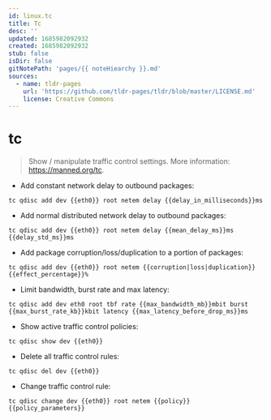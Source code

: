 ```yaml
---
id: linux.tc
title: Tc
desc: ''
updated: 1685982092932
created: 1685982092932
stub: false
isDir: false
gitNotePath: 'pages/{{ noteHiearchy }}.md'
sources:
  - name: tldr-pages
    url: 'https://github.com/tldr-pages/tldr/blob/master/LICENSE.md'
    license: Creative Commons
---
```

# tc

> Show / manipulate traffic control settings.
> More information: <https://manned.org/tc>.

- Add constant network delay to outbound packages:

`tc qdisc add dev {{eth0}} root netem delay {{delay_in_milliseconds}}ms`

- Add normal distributed network delay to outbound packages:

`tc qdisc add dev {{eth0}} root netem delay {{mean_delay_ms}}ms {{delay_std_ms}}ms`

- Add package corruption/loss/duplication to a portion of packages:

`tc qdisc add dev {{eth0}} root netem {{corruption|loss|duplication}} {{effect_percentage}}%`

- Limit bandwidth, burst rate and max latency:

`tc qdisc add dev eth0 root tbf rate {{max_bandwidth_mb}}mbit burst {{max_burst_rate_kb}}kbit latency {{max_latency_before_drop_ms}}ms`

- Show active traffic control policies:

`tc qdisc show dev {{eth0}}`

- Delete all traffic control rules:

`tc qdisc del dev {{eth0}}`

- Change traffic control rule:

`tc qdisc change dev {{eth0}} root netem {{policy}} {{policy_parameters}}`

